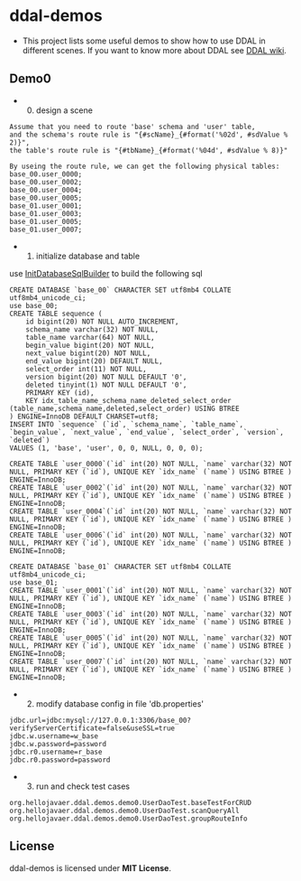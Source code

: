# ddal-demos

- This project lists some useful demos to show how to use DDAL in different scenes. If you want to know more about DDAL see [DDAL wiki](https://github.com/hellojavaer/ddal/wiki).

## Demo0

- 0. design a scene

```
Assume that you need to route 'base' schema and 'user' table,
and the schema's route rule is "{#scName}_{#format('%02d', #sdValue % 2)}",
the table's route rule is "{#tbName}_{#format('%04d', #sdValue % 8)}"

By useing the route rule, we can get the following physical tables:
base_00.user_0000;
base_00.user_0002;
base_00.user_0004;
base_00.user_0005;
base_01.user_0001;
base_01.user_0003;
base_01.user_0005;
base_01.user_0007;
```

- 1. initialize database and table

use [InitDatabaseSqlBuilder](https://github.com/hellojavaer/ddal-demos/blob/master/demo0/src/main/java/org/hellojavaer/ddal/demos/demo0/init/InitDatabaseSqlBuilder.java) to build the following sql

```
CREATE DATABASE `base_00` CHARACTER SET utf8mb4 COLLATE utf8mb4_unicode_ci;
use base_00;
CREATE TABLE sequence (
    id bigint(20) NOT NULL AUTO_INCREMENT,
    schema_name varchar(32) NOT NULL,
    table_name varchar(64) NOT NULL,
    begin_value bigint(20) NOT NULL,
    next_value bigint(20) NOT NULL,
    end_value bigint(20) DEFAULT NULL,
    select_order int(11) NOT NULL,
    version bigint(20) NOT NULL DEFAULT '0',
    deleted tinyint(1) NOT NULL DEFAULT '0',
    PRIMARY KEY (id),
    KEY idx_table_name_schema_name_deleted_select_order (table_name,schema_name,deleted,select_order) USING BTREE
) ENGINE=InnoDB DEFAULT CHARSET=utf8;
INSERT INTO `sequence` (`id`, `schema_name`, `table_name`, `begin_value`, `next_value`, `end_value`, `select_order`, `version`, `deleted`)
VALUES (1, 'base', 'user', 0, 0, NULL, 0, 0, 0);

CREATE TABLE `user_0000`(`id` int(20) NOT NULL, `name` varchar(32) NOT NULL, PRIMARY KEY (`id`), UNIQUE KEY `idx_name` (`name`) USING BTREE ) ENGINE=InnoDB;
CREATE TABLE `user_0002`(`id` int(20) NOT NULL, `name` varchar(32) NOT NULL, PRIMARY KEY (`id`), UNIQUE KEY `idx_name` (`name`) USING BTREE ) ENGINE=InnoDB;
CREATE TABLE `user_0004`(`id` int(20) NOT NULL, `name` varchar(32) NOT NULL, PRIMARY KEY (`id`), UNIQUE KEY `idx_name` (`name`) USING BTREE ) ENGINE=InnoDB;
CREATE TABLE `user_0006`(`id` int(20) NOT NULL, `name` varchar(32) NOT NULL, PRIMARY KEY (`id`), UNIQUE KEY `idx_name` (`name`) USING BTREE ) ENGINE=InnoDB;

CREATE DATABASE `base_01` CHARACTER SET utf8mb4 COLLATE utf8mb4_unicode_ci;
use base_01;
CREATE TABLE `user_0001`(`id` int(20) NOT NULL, `name` varchar(32) NOT NULL, PRIMARY KEY (`id`), UNIQUE KEY `idx_name` (`name`) USING BTREE ) ENGINE=InnoDB;
CREATE TABLE `user_0003`(`id` int(20) NOT NULL, `name` varchar(32) NOT NULL, PRIMARY KEY (`id`), UNIQUE KEY `idx_name` (`name`) USING BTREE ) ENGINE=InnoDB;
CREATE TABLE `user_0005`(`id` int(20) NOT NULL, `name` varchar(32) NOT NULL, PRIMARY KEY (`id`), UNIQUE KEY `idx_name` (`name`) USING BTREE ) ENGINE=InnoDB;
CREATE TABLE `user_0007`(`id` int(20) NOT NULL, `name` varchar(32) NOT NULL, PRIMARY KEY (`id`), UNIQUE KEY `idx_name` (`name`) USING BTREE ) ENGINE=InnoDB;
```

- 2. modify database config in file 'db.properties'

```
jdbc.url=jdbc:mysql://127.0.0.1:3306/base_00?verifyServerCertificate=false&useSSL=true
jdbc.w.username=w_base
jdbc.w.password=password
jdbc.r0.username=r_base
jdbc.r0.password=password
```

- 3. run and check test cases

```
org.hellojavaer.ddal.demos.demo0.UserDaoTest.baseTestForCRUD
org.hellojavaer.ddal.demos.demo0.UserDaoTest.scanQueryAll
org.hellojavaer.ddal.demos.demo0.UserDaoTest.groupRouteInfo
```

## License

ddal-demos is licensed under **MIT License**.

